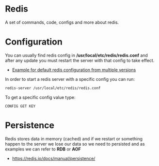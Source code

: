# Redis
A set of commands, code, configs and more about redis.
# Configuration 
You can usually find redis config in **/usr/local/etc/redis/redis.conf** and after any update you must restart the server with that config to take effect.

* [Example for default redis configuration from multiple versions](https://redis.io/docs/manual/config/)

In order to start a redis server with a specific config you can run:
```sh
redis-server /usr/local/etc/redis/redis.conf
```

To get a specific config value type:
```redis
CONFIG GET KEY
```
# Persistence
Redis stores data in memory (cached) and if we restart or something happen to the server we lose our data so we need to persisted and as examples we can refer to **RDB** or **AOF**

* [https://redis.io/docs/manual/persistence/ ](https://redis.io/docs/manual/persistence/)
